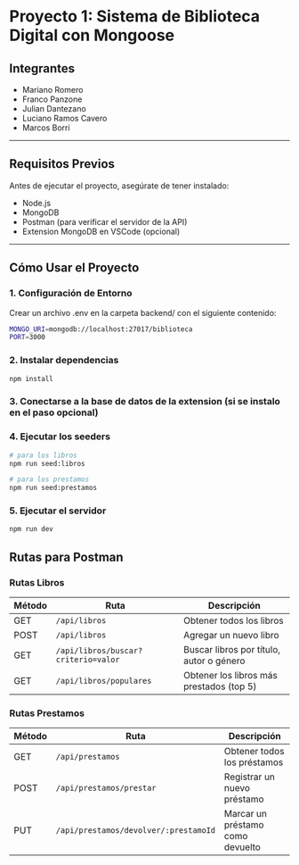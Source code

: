 # Proyecto 1: Sistema de Biblioteca Digital con Mongoose

## Integrantes

- Mariano Romero  
- Franco Panzone  
- Julian Dantezano  
- Luciano Ramos Cavero  
- Marcos Borri  

---

##  Requisitos Previos

Antes de ejecutar el proyecto, asegúrate de tener instalado:

- Node.js
- MongoDB
- Postman (para verificar el servidor de la API)
- Extension MongoDB en VSCode (opcional)

---

##  Cómo Usar el Proyecto

### 1. Configuración de Entorno

Crear un archivo .env en la carpeta backend/ con el siguiente contenido:

```bash
MONGO_URI=mongodb://localhost:27017/biblioteca
PORT=3000
```

### 2. Instalar dependencias

```bash
npm install
```

### 3. Conectarse a la base de datos de la extension (si se instalo en el paso opcional)

### 4. Ejecutar los seeders

```bash
# para los libros
npm run seed:libros

# para los prestamos
npm run seed:prestamos
```

### 5. Ejecutar el servidor

```bash
npm run dev
```

## Rutas para Postman

### Rutas Libros

| Método | Ruta                                  | Descripción                                              |
|--------|---------------------------------------|----------------------------------------------------------|
| GET    | `/api/libros`                         | Obtener todos los libros                                |
| POST   | `/api/libros`                         | Agregar un nuevo libro                                  |
| GET    | `/api/libros/buscar?criterio=valor`   | Buscar libros por título, autor o género                |
| GET    | `/api/libros/populares`               | Obtener los libros más prestados (top 5)                |

### Rutas Prestamos

| Método | Ruta                                          | Descripción                                 |
|--------|-----------------------------------------------|---------------------------------------------|
| GET    | `/api/prestamos`                              | Obtener todos los préstamos                 |
| POST   | `/api/prestamos/prestar`                      | Registrar un nuevo préstamo                 |
| PUT    | `/api/prestamos/devolver/:prestamoId`         | Marcar un préstamo como devuelto            |
